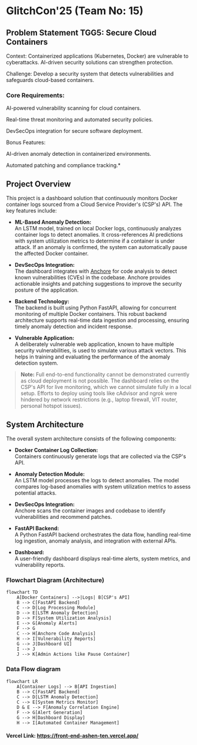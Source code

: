 # GlitchCon'25 (Team No: 15)

## Problem Statement TGG5: Secure Cloud Containers
Context:
Containerized applications (Kubernetes, Docker) are vulnerable to cyberattacks. AI-driven security solutions can strengthen protection.

Challenge:
Develop a security system that detects vulnerabilities and safeguards cloud-based containers.

### Core Requirements:

AI-powered vulnerability scanning for cloud containers.

Real-time threat monitoring and automated security policies.

DevSecOps integration for secure software deployment.

Bonus Features:

AI-driven anomaly detection in containerized environments.

Automated patching and compliance tracking.*

## Project Overview

This project is a dashboard solution that continuously monitors Docker container logs sourced from a Cloud Service Provider's (CSP's) API. The key features include:

- **ML-Based Anomaly Detection:**  
  An LSTM model, trained on local Docker logs, continuously analyzes container logs to detect anomalies. It cross-references AI predictions with system utilization metrics to determine if a container is under attack. If an anomaly is confirmed, the system can automatically pause the affected Docker container.

- **DevSecOps Integration:**  
  The dashboard integrates with [Anchore](https://anchore.com/) for code analysis to detect known vulnerabilities (CVEs) in the codebase. Anchore provides actionable insights and patching suggestions to improve the security posture of the application.

- **Backend Technology:**  
  The backend is built using Python FastAPI, allowing for concurrent monitoring of multiple Docker containers. This robust backend architecture supports real-time data ingestion and processing, ensuring timely anomaly detection and incident response.

- **Vulnerable Application:**  
  A deliberately vulnerable web application, known to have multiple security vulnerabilities, is used to simulate various attack vectors. This helps in training and evaluating the performance of the anomaly detection system.

> **Note:** Full end-to-end functionality cannot be demonstrated currently as cloud deployment is not possible. The dashboard relies on the CSP's API for live monitoring, which we cannot simulate fully in a local setup. Efforts to deploy using tools like cAdvisor and ngrok were hindered by network restrictions (e.g., laptop firewall, VIT router, personal hotspot issues).

## System Architecture

The overall system architecture consists of the following components:

- **Docker Container Log Collection:**  
  Containers continuously generate logs that are collected via the CSP's API.
  
- **Anomaly Detection Module:**  
  An LSTM model processes the logs to detect anomalies. The model compares log-based anomalies with system utilization metrics to assess potential attacks.

- **DevSecOps Integration:**  
  Anchore scans the container images and codebase to identify vulnerabilities and recommend patches.

- **FastAPI Backend:**  
  A Python FastAPI backend orchestrates the data flow, handling real-time log ingestion, anomaly analysis, and integration with external APIs.

- **Dashboard:**  
  A user-friendly dashboard displays real-time alerts, system metrics, and vulnerability reports.

### Flowchart Diagram (Architecture)

```mermaid
flowchart TD
    A[Docker Containers] -->|Logs| B[CSP's API]
    B --> C[FastAPI Backend]
    C --> D[Log Processing Module]
    D --> E[LSTM Anomaly Detection]
    D --> F[System Utilization Analysis]
    E --> G[Anomaly Alerts]
    F --> G
    C --> H[Anchore Code Analysis]
    H --> I[Vulnerability Reports]
    G --> J[Dashboard UI]
    I --> J
    J --> K[Admin Actions like Pause Container]
 ```
### Data Flow diagram
```mermaid 
flowchart LR
    A[Container Logs] --> B[API Ingestion]
    B --> C[FastAPI Backend]
    C --> D[LSTM Anomaly Detection]
    C --> E[System Metrics Monitor]
    D & E --> F[Anomaly Correlation Engine]
    F --> G[Alert Generation]
    G --> H[Dashboard Display]
    H --> I[Automated Container Management]
```
#### Vercel Link: https://front-end-ashen-ten.vercel.app/
